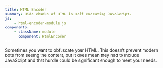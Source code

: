 ```yaml
---
title: HTML Encoder
summary: Hide chunks of HTML in self-executing JavaScript.
js:
    - html-encoder-module.js
components:
    - className: module
      component: HtmlEncoder
---
```


Sometimes you want to obfuscate your HTML. This doesn't prevent modern bots from seeing the content, but it does mean they had to include JavaScript and that hurdle could be significant enough to meet your needs.

<div class="module"></div>
